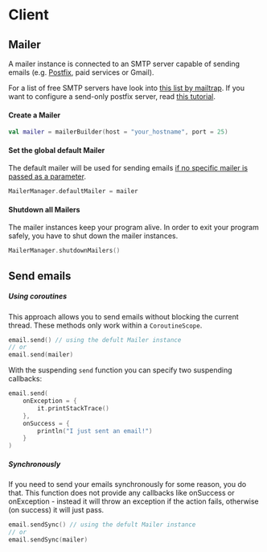 # Client

## Mailer

A mailer instance is connected to an SMTP server capable of sending emails (e.g. [Postfix](http://www.postfix.org/), paid services or Gmail).

For a list of free SMTP servers have look into [this list by mailtrap](https://blog.mailtrap.io/free-smtp-servers/). If you want to configure a send-only postfix server, read [this tutorial](https://blog.mailtrap.io/setup-smtp-server/).

#### Create a Mailer

```kotlin
val mailer = mailerBuilder(host = "your_hostname", port = 25)
```

#### Set the global default Mailer

The default mailer will be used for sending emails [if no specific mailer is passed as a parameter](#using-the-global-default-mailer).

```kotlin
MailerManager.defaultMailer = mailer
```

#### Shutdown all Mailers

The mailer instances keep your program alive. In order to exit your program safely, you have to shut down the mailer instances.

```kotlin
MailerManager.shutdownMailers()
```

## Send emails

##### Using coroutines

This approach allows you to send emails without blocking the current thread. These methods only work within a `CoroutineScope`.

```kotlin
email.send() // using the defult Mailer instance
// or
email.send(mailer)
```

With the suspending `send` function you can specify two suspending callbacks:
```kotlin
email.send(
    onException = {
        it.printStackTrace()
    },
    onSuccess = {
        println("I just sent an email!")
    }
)
```

##### Synchronously

If you need to send your emails synchronously for some reason, you do that. This function does not provide any callbacks like onSuccess or onException - instead it will throw an exception if the action fails, otherwise (on success) it will just pass.

```kotlin
email.sendSync() // using the defult Mailer instance
// or
email.sendSync(mailer)
```
